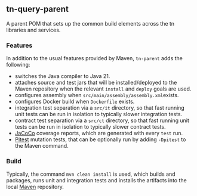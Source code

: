## tn-query-parent

A parent POM that sets up the common build elements across the tn libraries and services.

### Features
In addition to the usual features provided by Maven, `tn-parent` adds the following:

* switches the Java compiler to Java 21.
* attaches source and test jars that will be installed/deployed to the Maven repository when the relevant `install` and `deploy` goals are used.
* configures assembly when `src/main/assembly/assembly.xml`exists.
* configures Docker build when `Dockerfile` exists.
* integration test separation via a `src/it` directory, so that fast running unit tests can be run in isolation to typically slower integration tests.
* contract test separation via a `src/ct` directory, so that fast running unit tests can be run in isolation to typically slower contract tests.
* [JaCoCo](https://www.jacoco.org/index.html) coverage reports, which are generated with every `test` run.
* [Pitest](https://pitest.org/) mutation tests, that can be optionally run by adding `-Dpitest` to the Maven command.

### Build

Typically, the command `mvn clean install` is used, which builds and packages, runs unit and integration tests and installs the artifacts into the local
[Maven](https://maven.apache.org/) repository.